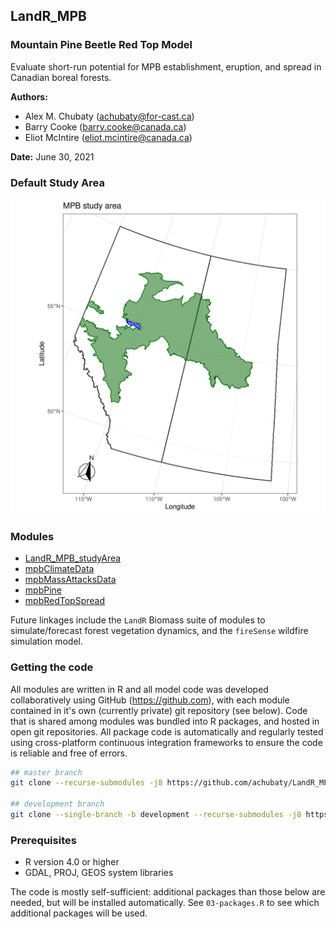 ## LandR_MPB

### Mountain Pine Beetle Red Top Model

Evaluate short-run potential for MPB establishment, eruption, and spread in Canadian boreal forests.

**Authors:**

- Alex M. Chubaty (<achubaty@for-cast.ca>)
- Barry Cooke (<barry.cooke@canada.ca>)
- Eliot McIntire (<eliot.mcintire@canada.ca>)

**Date:** June 30, 2021

### Default Study Area

![](images/mpb_studyArea.png)

### Modules

- [LandR_MPB_studyArea](https://github.com/achubaty/LandR_MPB_studyArea)
- [mpbClimateData](https://github.com/achubaty/mpbClimateData)
- [mpbMassAttacksData](https://github.com/achubaty/mpbMassAttacksData)
- [mpbPine](https://github.com/achubaty/mpbPine)
- [mpbRedTopSpread](https://github.com/achubaty/mpbRedTopSpread)

Future linkages include the `LandR` Biomass suite of modules to simulate/forecast forest vegetation dynamics, and the `fireSense` wildfire simulation model.

### Getting the code

All modules are written in R and all model code was developed collaboratively using GitHub (<https://github.com>), with each module contained in it's own (currently private) git repository (see below).
Code that is shared among modules was bundled into R packages, and hosted in open git repositories.
All package code is automatically and regularly tested using cross-platform continuous integration frameworks to ensure the code is reliable and free of errors.

```bash
## master branch
git clone --recurse-submodules -j8 https://github.com/achubaty/LandR_MPB

## development branch
git clone --single-branch -b development --recurse-submodules -j8 https://github.com/achubaty/LandR_MPB
```

### Prerequisites

- R version 4.0 or higher
- GDAL, PROJ, GEOS system libraries

The code is mostly self-sufficient: additional packages than those below are needed, but will be installed automatically.
See `03-packages.R` to see which additional packages will be used.
